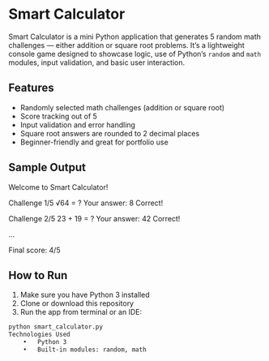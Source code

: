 # Smart Calculator

Smart Calculator is a mini Python application that generates 5 random math challenges — either addition or square root problems. It’s a lightweight console game designed to showcase logic, use of Python’s `random` and `math` modules, input validation, and basic user interaction.

## Features

- Randomly selected math challenges (addition or square root)
- Score tracking out of 5
- Input validation and error handling
- Square root answers are rounded to 2 decimal places
- Beginner-friendly and great for portfolio use

## Sample Output
Welcome to Smart Calculator!

Challenge 1/5
√64 = ?
Your answer: 8
Correct!

Challenge 2/5
23 + 19 = ?
Your answer: 42
Correct!

…

Final score: 4/5

## How to Run

1. Make sure you have Python 3 installed  
2. Clone or download this repository  
3. Run the app from terminal or an IDE:

```bash
python smart_calculator.py
Technologies Used
	•	Python 3
	•	Built-in modules: random, math